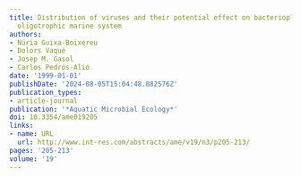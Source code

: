 ```yaml
---
title: Distribution of viruses and their potential effect on bacterioplankton in an
  oligotrophic marine system
authors:
- Núria Guixa-Boixereu
- Dolors Vaqué
- Josep M. Gasol
- Carlos Pedrós-Alió
date: '1999-01-01'
publishDate: '2024-08-05T15:04:48.882576Z'
publication_types:
- article-journal
publication: '*Aquatic Microbial Ecology*'
doi: 10.3354/ame019205
links:
- name: URL
  url: http://www.int-res.com/abstracts/ame/v19/n3/p205-213/
pages: '205-213'
volume: '19'
---
```

